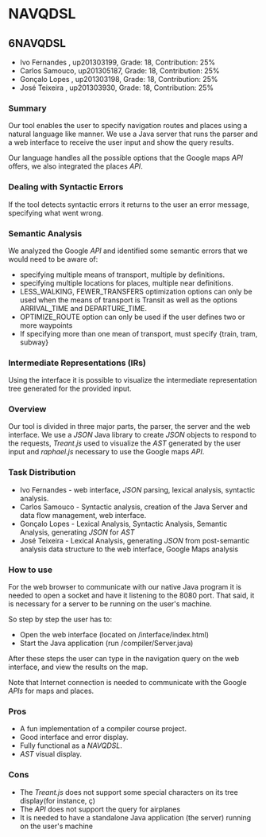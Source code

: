 # NAVQDSL

## 6NAVQDSL
* Ivo Fernandes , up201303199, Grade: 18, Contribution: 25%
* Carlos Samouco, up201305187, Grade: 18, Contribution: 25%
*	Gonçalo Lopes , up201303198, Grade: 18, Contribution: 25%
* José Teixeira , up201303930, Grade: 18, Contribution: 25%



### Summary
Our tool enables the user to specify navigation routes and places using a natural language like manner. We use a Java server that runs the parser and a web interface to receive the user input and show the query results.

Our language handles all the possible options that the Google maps _API_ offers, we also integrated the places _API_.

### Dealing with Syntactic Errors
If the tool detects syntactic errors it returns to the user an error message, specifying what went wrong.

### Semantic Analysis
We analyzed the Google _API_ and identified some semantic errors that we would need to be aware of:
* specifying multiple means of transport, multiple by definitions.
* specifying multiple locations for places, multiple near definitions.
* LESS_WALKING, FEWER_TRANSFERS optimization options can only be used when the means of transport is Transit as well as the options ARRIVAL_TIME and DEPARTURE_TIME.
* OPTIMIZE_ROUTE option can only be used if the user defines two or more waypoints
* If specifying more than one mean of transport, must specify {train, tram, subway}


### Intermediate Representations (IRs)
Using the interface it is possible to visualize the intermediate representation tree generated for the provided input.

### Overview
Our tool is divided in three major parts, the parser, the server and the web interface.
We use a _JSON_ Java library to create _JSON_ objects to respond to the requests, _Treant.js_ used to visualize the _AST_ generated by the user input and _raphael.js_ necessary to use the Google maps _API_.

### Task Distribution
* Ivo Fernandes - web interface, _JSON_ parsing, lexical analysis, syntactic analysis.
* Carlos Samouco - Syntactic analysis, creation of the Java Server and data flow management, web interface.
*	Gonçalo Lopes - Lexical Analysis, Syntactic Analysis, Semantic Analysis, generating _JSON_ for _AST_
* José Teixeira - Lexical Analysis, generating _JSON_ from post-semantic analysis data structure to the web interface, Google Maps analysis

### How to use

For the web browser to communicate with our native Java program it is needed to open a socket and have it listening to the 8080 port. That said, it is necessary for a server to be running on the user's machine.

So step by step the user has to:

* Open the web interface (located on /interface/index.html)
* Start the Java application (run /compiler/Server.java)

After these steps the user can type in the navigation query on the web interface, and view the results on the map.

Note that Internet connection is needed to communicate with the Google _APIs_ for maps and places.

### Pros

* A fun implementation of a compiler course project.
* Good interface and error display.
* Fully functional as a _NAVQDSL_.  
* _AST_ visual display.


### Cons

* The _Treant.js_ does not support some special characters on its tree display(for instance, ç)
* The _API_ does not support the query for airplanes
* It is needed to have a standalone Java application (the server) running on the user's machine
